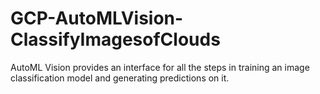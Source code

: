 # GCP-AutoMLVision-ClassifyImagesofClouds
AutoML Vision provides an interface for all the steps in training an image classification model and generating predictions on it.
